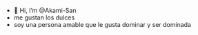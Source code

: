 - 👋 Hi, I’m @Akami-San
- me gustan los dulces
- soy una persona amable que le gusta dominar y ser dominada



<!---
Akami-San/Akami-San is a ✨ special ✨ repository because its `README.md` (this file) appears on your GitHub profile.
You can click the Preview link to take a look at your changes.
--->
